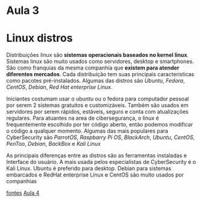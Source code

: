 # Aula 3
# Linux distros

Distribuições linux são **sistemas operacionais baseados no kernel linux**. Sistemas linux são muito usados como servidores, desktop e smartphones. São como franquias da mesma companhia que **existem para atender diferentes mercados**. Cada distribuição tem suas principais caracteristicas como pacotes pré-instalados. Algumas das distros são *Ubuntu*, *Fedora*, *CentOS*, *Debian*, *Red Hat enterprise Linux*.

Iniciantes costumam usar o ubuntu ou o fedora para computador pessoal por serem 2 sistemas gratuitos e customizáveis. Também são usados em servidores por serem rápidos, estáveis, seguro e conta com atualizações regulares. Para atuantes na area de cibersegurança, o linux é frequentemente escolhido por ter código aberto, então podemos modificar o código a qualquer momento. Algumas das mais populares para CyberSecurity são *ParrotOS*, *Raspbarry Pi OS*, *BlackArch*, *Ubuntu*, *CentOS*, *PenToo*, *Debian*, *BackBox* e *Kali Linux*

As principais diferenças entre as distros são as ferramentas instaladas e Interface do usuário. A mais usada pelos especialistas de CyberSecurity é o Kali Linux. Ubuntu é preferido para desktop. Debian para sistemas embarcados e RedHat enterprise Linux e CentOS são muito usados por companhias

[fontes](https://academy.hackthebox.com/module/18/section/2091)
[Aula 4](../shell/4_shell.md)
